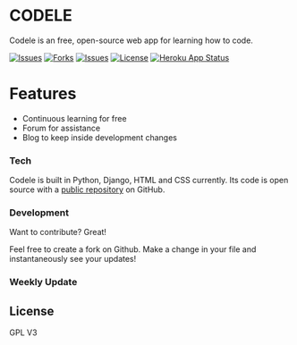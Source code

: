 # CODELE

Codele is an free, open-source web app for learning how to code.

[![Issues](https://img.shields.io/github/issues/douugbr/codele)](https://github.com/douugbr/codele/issues) [![Forks](https://img.shields.io/github/forks/douugbr/codele)][myrepo] [![Issues](https://img.shields.io/github/stars/douugbr/codele)][myrepo] [![License](https://img.shields.io/github/license/douugbr/codele)](https://opensource.org/licenses/gpl-3.0.html) [![Heroku App Status](http://heroku-shields.herokuapp.com/codele)](https://codele.herokuapp.com)

# Features

  - Continuous learning for free
  - Forum for assistance
  - Blog to keep inside development changes

### Tech

Codele is built in Python, Django, HTML and CSS currently.
Its code is open source with a [public repository][myrepo] on GitHub.

### Development

Want to contribute? Great!

Feel free to create a fork on Github.
Make a change in your file and instantaneously see your updates!

### Weekly Update

License
----

GPL V3


[//]: #

   [myrepo]: <https://github.com/douugbr/codele>
